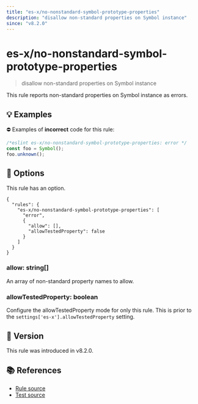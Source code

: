 ```yaml
---
title: "es-x/no-nonstandard-symbol-prototype-properties"
description: "disallow non-standard properties on Symbol instance"
since: "v8.2.0"
---
```


# es-x/no-nonstandard-symbol-prototype-properties
> disallow non-standard properties on Symbol instance

This rule reports non-standard properties on Symbol instance as errors.

## 💡 Examples

⛔ Examples of **incorrect** code for this rule:

<eslint-playground type="bad">

```js
/*eslint es-x/no-nonstandard-symbol-prototype-properties: error */
const foo = Symbol();
foo.unknown();
```

</eslint-playground>

## 🔧 Options

This rule has an option.

```jsonc
{
  "rules": {
    "es-x/no-nonstandard-symbol-prototype-properties": [
      "error",
      {
        "allow": [],
        "allowTestedProperty": false
      }
    ]
  }
}
```

### allow: string[]

An array of non-standard property names to allow.

### allowTestedProperty: boolean

Configure the allowTestedProperty mode for only this rule.
This is prior to the `settings['es-x'].allowTestedProperty` setting.

## 🚀 Version

This rule was introduced in v8.2.0.

## 📚 References

- [Rule source](https://github.com/eslint-community/eslint-plugin-es-x/blob/master/lib/rules/no-nonstandard-symbol-prototype-properties.js)
- [Test source](https://github.com/eslint-community/eslint-plugin-es-x/blob/master/tests/lib/rules/no-nonstandard-symbol-prototype-properties.js)

